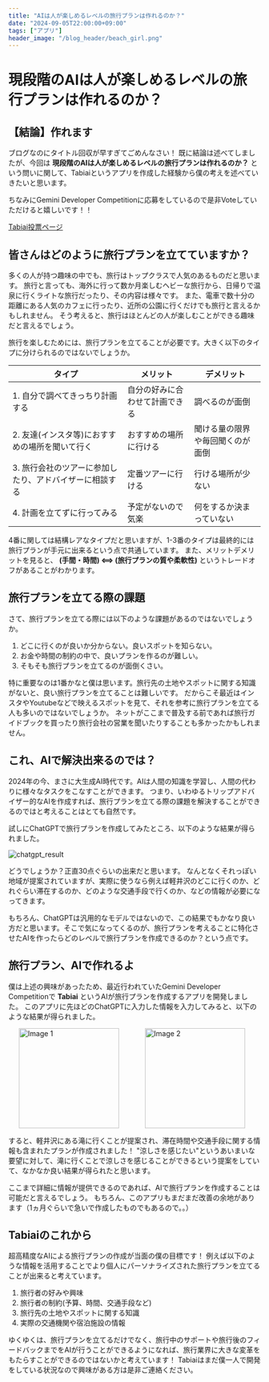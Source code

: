 ```yaml
---
title: "AIは人が楽しめるレベルの旅行プランは作れるのか？"
date: "2024-09-05T22:00:00+09:00"
tags: ["アプリ"]
header_image: "/blog_header/beach_girl.png"
---
```


# 現段階のAIは人が楽しめるレベルの旅行プランは作れるのか？

## 【結論】作れます

ブログなのにタイトル回収が早すぎてごめんなさい！
既に結論は述べてしましたが、今回は **現段階のAIは人が楽しめるレベルの旅行プランは作れるのか？** という問いに関して、Tabiaiというアプリを作成した経験から僕の考えを述べていきたいと思います。

ちなみにGemini Developer Competitionに応募をしているので是非Voteしていただけると嬉しいです！！

[Tabiai投票ページ](https://ai.google.dev/competition/projects/tabiai)

## 皆さんはどのように旅行プランを立てていますか？

多くの人が持つ趣味の中でも、旅行はトップクラスで人気のあるものだと思います。
旅行と言っても、海外に行って数か月楽しむヘビーな旅行から、日帰りで温泉に行くライトな旅行だったり、その内容は様々です。
また、電車で数十分の距離にある人気のカフェに行ったり、近所の公園に行くだけでも旅行と言えるかもしれません。
そう考えると、旅行はほとんどの人が楽しむことができる趣味だと言えるでしょう。

旅行を楽しむためには、旅行プランを立てることが必要です。大きく以下のタイプに分けられるのではないでしょうか。

| タイプ | メリット | デメリット |
| --- | --- | --- |
| 1. 自分で調べてきっちり計画する | 自分の好みに合わせて計画できる | 調べるのが面倒 |
| 2. 友達(インスタ等)におすすめの場所を聞いて行く | おすすめの場所に行ける | 聞ける量の限界や毎回聞くのが面倒 |
| 3. 旅行会社のツアーに参加したり、アドバイザーに相談する | 定番ツアーに行ける | 行ける場所が少ない |
| 4. 計画を立てずに行ってみる | 予定がないので気楽 | 何をするか決まっていない |

4番に関しては結構レアなタイプだと思いますが、1-3番のタイプは最終的には旅行プランが手元に出来るという点で共通しています。
また、メリットデメリットを見ると、 **(手間・時間) <==> (旅行プランの質や柔軟性)** というトレードオフがあることがわかります。

## 旅行プランを立てる際の課題

さて、旅行プランを立てる際には以下のような課題があるのではないでしょうか。

1. どこに行くのが良いか分からない。良いスポットを知らない。
2. お金や時間の制約の中で、良いプランを作るのが難しい。
3. そもそも旅行プランを立てるのが面倒くさい。

特に重要なのは1番かなと僕は思います。旅行先の土地やスポットに関する知識がないと、良い旅行プランを立てることは難しいです。
だからこそ最近はインスタやYoutubeなどで映えるスポットを見て、それを参考に旅行プランを立てる人も多いのではないでしょうか。
ネットがここまで普及する前であれば旅行ガイドブックを買ったり旅行会社の営業を聞いたりすることも多かったかもしれません。

## これ、AIで解決出来るのでは？

2024年の今、まさに大生成AI時代です。AIは人間の知識を学習し、人間の代わりに様々なタスクをこなすことができます。
つまり、いわゆるトリップアドバイザー的なAIを作成すれば、旅行プランを立てる際の課題を解決することができるのではと考えることはとても自然です。

試しにChatGPTで旅行プランを作成してみたところ、以下のような結果が得られました。

![chatgpt_result](/blogs/20240905_tabiai/chatgpt_result.png)

どうでしょうか？正直30点ぐらいの出来だと思います。
なんとなくそれっぽい地域が提案されていますが、実際に使うなら例えば軽井沢のどこに行くのか、どれぐらい滞在するのか、どのような交通手段で行くのか、などの情報が必要になってきます。

もちろん、ChatGPTは汎用的なモデルではないので、この結果でもかなり良い方だと思います。そこで気になってくるのが、旅行プランを考えることに特化させたAIを作ったらどのレベルで旅行プランを作成できるのか？という点です。

## 旅行プラン、AIで作れるよ

僕は上述の興味があったため、最近行われていたGemini Developer Competitionで **Tabiai** というAIが旅行プランを作成するアプリを開発しました。
このアプリに先ほどのChatGPTに入力した情報を入力してみると、以下のような結果が得られました。

<div style="display: flex; justify-content:space-around;">
  <img src="/blogs/20240905_tabiai/tabiai_example1.png" alt="Image 1" style="width: 200px; margin-right: 10px;">
  <img src="/blogs/20240905_tabiai/tabiai_example2.png" alt="Image 2" style="width: 200px; margin-right: 10px;">
</div>

すると、軽井沢にある滝に行くことが提案され、滞在時間や交通手段に関する情報も含まれたプランが作成されました！
"涼しさを感じたい"というあいまいな要望に対して、滝に行くことで涼しさを感じることができるという提案をしていて、なかなか良い結果が得られたと思います。

ここまで詳細に情報が提供できるのであれば、AIで旅行プランを作成することは可能だと言えるでしょう。
もちろん、このアプリもまだまだ改善の余地があります（1ヵ月ぐらいで急いで作成したものでもあるので。。）

## Tabiaiのこれから

超高精度なAIによる旅行プランの作成が当面の僕の目標です！
例えば以下のような情報を活用することでより個人にパーソナライズされた旅行プランを立てることが出来ると考えています。

1. 旅行者の好みや興味
2. 旅行者の制約(予算、時間、交通手段など)
3. 旅行先の土地やスポットに関する知識
4. 実際の交通機関や宿泊施設の情報

ゆくゆくは、旅行プランを立てるだけでなく、旅行中のサポートや旅行後のフィードバックまでをAIが行うことができるようになれば、旅行業界に大きな変革をもたらすことができるのではないかと考えています！
Tabiaiはまだ僕一人で開発をしている状況なので興味がある方は是非ご連絡ください。
